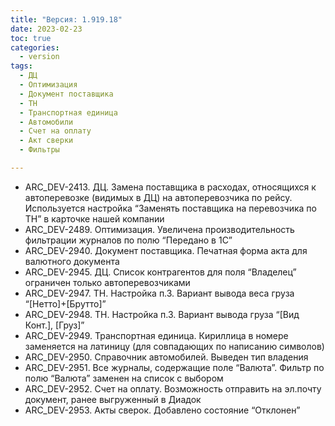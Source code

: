 ```yaml
---
title: "Версия: 1.919.18"
date: 2023-02-23
toc: true
categories:
  - version
tags:
  - ДЦ
  - Оптимизация
  - Документ поставщика
  - ТН
  - Транспортная единица
  - Автомобили
  - Счет на оплату
  - Акт сверки
  - Фильтры

---
```


-   ARC_DEV-2413. ДЦ. Замена поставщика в расходах, относящихся к автоперевозке (видимых в ДЦ) на автоперевозчика по рейсу. Используется настройка “Заменять поставщика на перевозчика по ТН” в карточке нашей компании
-   ARC_DEV-2489. Оптимизация. Увеличена производительность фильтрации журналов по полю “Передано в 1С”
-   ARC_DEV-2940. Документ поставщика. Печатная форма акта для валютного документа
-   ARC_DEV-2945. ДЦ. Список контрагентов для поля “Владелец” ограничен только автоперевозчиками
-   ARC_DEV-2947. ТН. Настройка п.3. Вариант вывода веса груза “[Нетто]+[Брутто]”
-   ARC_DEV-2948. ТН. Настройка п.3. Вариант вывода груза “[Вид Конт.], [Груз]”
-   ARC_DEV-2949. Транспортная единица. Кириллица в номере заменяется на латиницу (для совпадающих по написанию символов)
-   ARC_DEV-2950. Справочник автомобилей. Выведен тип владения
-   ARC_DEV-2951. Все журналы, содержащие поле “Валюта”. Фильтр по полю “Валюта” заменен на список с выбором
-   ARC_DEV-2952. Счет на оплату. Возможность отправить на эл.почту документ, ранее выгруженный в Диадок
-   ARC_DEV-2953. Акты сверок. Добавлено состояние “Отклонен”

